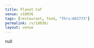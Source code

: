 ```yaml
---
title: Planet Caf
venue: v18036
tags: [restaurant, food, "fhrs:662773"]
permalink: /v/18036/
layout: venue
---
```

null